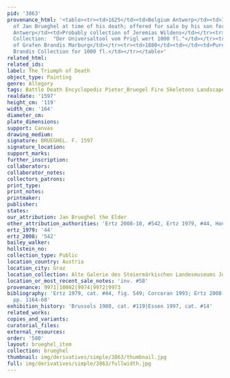 ```yaml
---
pid: '3863'
provenance_html: '<table><tr><td>1625</td><td>Belgium Antwerp</td><td>In possession
  of Jan Brueghel at time of his death; offered for sale by his son for fl.1000</td></tr><tr><td>1653</td><td>Belgium
  Antwerp</td><td>Probably collection of Jeremias Wildens</td></tr><tr><td>1713</td><td>Austria</td><td>Eggenberg
  Collection:  "Der Universaltool vom Prigl wert 1000 fl."</td></tr><tr><td>1727</td><td>Germany</td><td>Collection
  of Grafen Brandis Marburg</td></tr><tr><td>1880</td><td></td><td>Purchased from
  Brandis Collection for 1000 fl.</td></tr></table>'
related_html:
related_ids:
label: The Triumph of Death
object_type: Painting
genre: Allegory
tags: Battle Death Encyclopedic Pieter_Bruegel Fire Skeletons Landscape
realdate: '1597'
height_cm: '119'
width_cm: '164'
diameter_cm:
plate_dimensions:
support: Canvas
drawing_medium:
signature: BRUEGHEL. F. 1597
signature_location:
support_marks:
further_inscription:
collaborators:
collaborator_notes:
collectors_patrons:
print_type:
print_notes:
printmaker:
publisher:
states:
our_attribution: Jan Brueghel the Elder
other_attribution_authorities: 'Ertz 2008-10, #542, Ertz 1979, #44, Honig database'
ertz_1979: '44'
ertz_2008: '542'
bailey_walker:
hollstein_no:
collection_type: Public
location_country: Austria
location_city: Graz
location_collection: Alte Galerie des Steiermärkischen Landesmuseums Joanneum
location_or_most_recent_sale_notes: 'inv. #58'
provenance: 9971|10002|9974|9972|9973
bibliography: 'Ertz 1979, cat. #44, fig. 549; Corcoran 1993; Ertz 2008-10, cat. #542,
  pp. 1164-68'
exhibition_history: 'Brussels 1980, cat. #119|Essen 1997, cat. #14'
related_works:
copies_and_variants:
curatorial_files:
external_resources:
order: '580'
layout: brueghel_item
collection: brueghel
thumbnail: img/derivatives/simple/3863/thumbnail.jpg
full: img/derivatives/simple/3863/fullwidth.jpg
---
```

